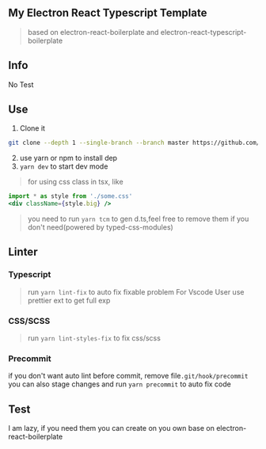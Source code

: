 ## My Electron React Typescript Template

> based on electron-react-boilerplate and electron-react-typescript-boilerplate

## Info

No Test

## Use

1. Clone it

```bash
git clone --depth 1 --single-branch --branch master https://github.com/xVanTuring/my-electron-react-typescript-boilerplate.git your-project-name

```

2. use yarn or npm to install dep
3. `yarn dev` to start dev mode

> for using css class in tsx, like

```jsx
import * as style from './some.css'
<div className={style.big} />
```

> you need to run `yarn tcm` to gen d.ts,feel free to remove them if you don't need(powered by typed-css-modules)

## Linter

### Typescript

> run `yarn lint-fix` to auto fix fixable problem
> For Vscode User use prettier ext to get full exp

### CSS/SCSS

> run `yarn lint-styles-fix` to fix css/scss

### Precommit

if you don't want auto lint before commit, remove file`.git/hook/precommit`
you can also stage changes and run `yarn precommit` to auto fix code

## Test

I am lazy, if you need them you can create on you own base on electron-react-boilerplate

<!-- Maybe OneDay I will create these. -->
